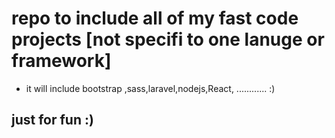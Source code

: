# repo to include all of my fast code projects [not specifi to one lanuge or framework]

* it will include bootstrap ,sass,laravel,nodejs,React, ............ :) 

## just for fun :)